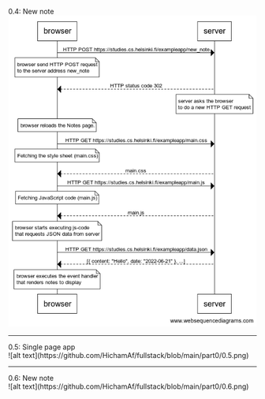 0.4: New note<br>
![alt text](https://github.com/HichamAf/fullstack/blob/main/part0/0.4.png)
<hr>
0.5: Single page app<br>
![alt text](https://github.com/HichamAf/fullstack/blob/main/part0/0.5.png)
<hr>
0.6: New note<br>
![alt text](https://github.com/HichamAf/fullstack/blob/main/part0/0.6.png)
